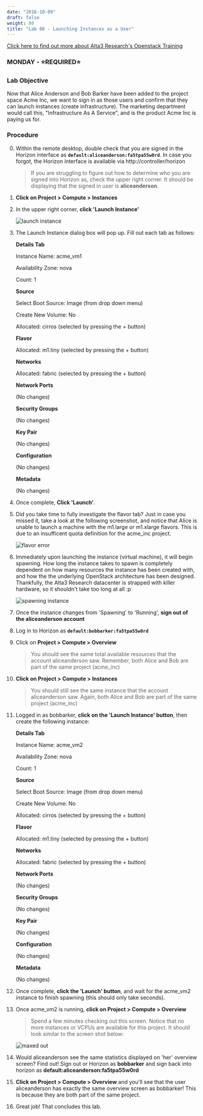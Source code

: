 ```yaml
---
date: "2016-10-09"
draft: false
weight: 80
title: "Lab 08 - Launching Instances as a User"
---
```

[Click here to find out more about Alta3 Research's Openstack Training](https://alta3.com/courses/openstack)

### MONDAY - &#x2B50;REQUIRED&#x2B50;

### Lab Objective

Now that Alice Anderson and Bob Barker have been added to the project space Acme Inc, we want to sign in as those users and confirm that they can launch instances (create infrastructure). The marketing department would call this, "Infrastructure As A Service", and is the product Acme Inc is paying us for.

### Procedure

0. Within the remote desktop, double check that you are signed in the Horizon interface as **`default:aliceanderson:fa5tpa55w0rd`**. In case you forgot, the Horizon interface is available via http://controller/horizon

    > If you are struggling to figure out how to determine who you are signed into Horizon as, check the upper right corner. It should be displaying that the signed in user is **aliceanderson**.
    
0. **Click on Project > Compute > Instances**

0. In the upper right corner, **click 'Launch Instance'** 

    ![launch instance](https://alta3.com/labs/images/alta3_lab_create_VM_in_horizon.png)

0. The Launch Instance dialog box will pop up. Fill out each tab as follows:

    >
      **Details Tab**
    >
      Instance Name: acme_vm1
    >
      Availability Zone: nova
    >
      Count: 1
    >
      **Source**
    >
      Select Boot Source: Image (from drop down menu)
    >
      Create New Volume: No
    >
      Allocated: cirros (selected by pressing the + button)
    >
      **Flavor**
    >
      Allocated: m1.tiny (selected by pressing the + button)
    >
      **Networks**
    >
      Allocated: fabric (selected by pressing the + button)
    >
      **Network Ports**
    >
      (No changes)
    >
      **Security Groups**
    >
      (No changes)
    >
      **Key Pair**
    >
      (No changes)
    >
      **Configuration**
    >
      (No changes)
    >
      **Metadata**
    >
    (No changes)
    >
    
0. Once complete, **Click 'Launch'**. 

0. Did you take time to fully investigate the flavor tab? Just in case you missed it, take a look at the following screenshot, and notice that Alice is unable to launch a machine with the m1.large or m1.xlarge flavors. This is due to an insufficent quota definition for the acme_inc project.

    ![flavor error](https://alta3.com/labs/images/alta3_lab_create_VM_in_horizon_error.png)

0. Immediately upon launching the instance (virtual machine), it will begin spawning. How long the instance takes to spawn is completely dependent on how many resources the instance has been created with, and how the the underlying OpenStack architecture has been designed. Thankfully, the Alta3 Research datacenter is strapped with killer hardware, so it shouldn't take too long at all :p
    
    ![spawning instance](https://alta3.com/labs/images/alta3_lab_create_VM_in_horizon_spawning.png)

0. Once the instance changes from 'Spawning' to 'Running', **sign out of the aliceanderson account**

0. Log in to Horizon as **`default:bobbarker:fa5tpa55w0rd`**

0. Click on **Project > Compute > Overview**

    > You should see the same total available resources that the account aliceanderson saw. Remember, both Alice and Bob are part of the same project (acme_inc)

0. **Click on Project > Compute > Instances**

    > You should still see the same instance that the account aliceanderson saw. Again, both Alice and Bob are part of the same project (acme_inc)

0. Logged in as bobbarker, **click on the 'Launch Instance' button**, then create the following instance:

    >
      **Details Tab**
    >
      Instance Name: acme_vm2
    >
      Availability Zone: nova
    >
      Count: 1
    >
      **Source**
    >
      Select Boot Source: Image (from drop down menu)
    >
      Create New Volume: No
    >
      Allocated: cirros (selected by pressing the + button)
    >
      **Flavor**
    >
      Allocated: m1.tiny (selected by pressing the + button)
    >
      **Networks**
    >
      Allocated: fabric (selected by pressing the + button)
    >
      **Network Ports**
    >
      (No changes)
    >
      **Security Groups**
    >
      (No changes)
    >
      **Key Pair**
    >
      (No changes)
    >
      **Configuration**
    >
      (No changes)
    >
      **Metadata**
    >
    (No changes)
    >

0. Once complete, **click the 'Launch' button**, and wait for the acme_vm2 instance to finish spawning (this should only take seconds).

0. Once acme_vm2 is running, **click on Project > Compute > Overview**

    > Spend a few minutes checking out this screen. Notice that no more instances or VCPUs are available for this project. It should look similar to the screen shot below:

    ![maxed out](https://alta3.com/labs/images/alta3_lab_create_VM_in_horizon_quota_max.png)
    
0. Would aliceanderson see the same statistics displayed on 'her' overview screen? Find out! Sign out or Horizon as **bobbarker** and sign back into horizon as **default:aliceanderson:fa5tpa55w0rd**

0. **Click on Project > Compute > Overview** and you'll see that the user aliceanderson has exactly the same overview screen as bobbarker! This is because they are both part of the same project.

0. Great job! That concludes this lab.
